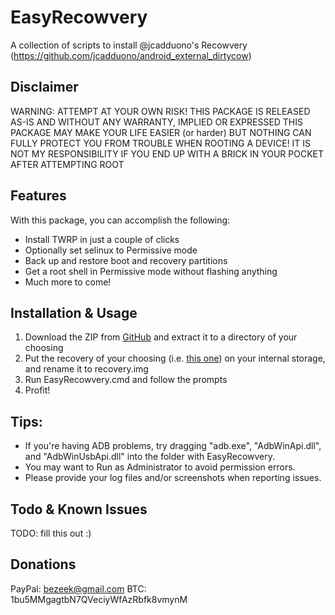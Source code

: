 # EasyRecowvery
A collection of scripts to install @jcadduono's Recowvery (https://github.com/jcadduono/android_external_dirtycow)

## Disclaimer

WARNING: ATTEMPT AT YOUR OWN RISK! THIS PACKAGE IS RELEASED AS-IS AND WITHOUT ANY WARRANTY, IMPLIED OR EXPRESSED
THIS PACKAGE MAY MAKE YOUR LIFE EASIER (or harder) BUT NOTHING CAN FULLY PROTECT YOU FROM TROUBLE WHEN ROOTING A DEVICE!
IT IS NOT MY RESPONSIBILITY IF YOU END UP WITH A BRICK IN YOUR POCKET AFTER ATTEMPTING ROOT


## Features
With this package, you can accomplish the following:
- Install TWRP in just a couple of clicks
- Optionally set selinux to Permissive mode
- Back up and restore boot and recovery partitions
- Get a root shell in Permissive mode without flashing anything
- Much more to come!

## Installation & Usage
1. Download the ZIP from [GitHub](https://github.com/bziemek/EasyRecowvery/archive/master.zip) and extract it to a directory of your choosing
2. Put the recovery of your choosing (i.e. [this one](https://build.nethunter.com/test-builds/twrp/lge/twrp-3.0.2-0-beta4-h918.img)) on your internal storage, and rename it to recovery.img
3. Run EasyRecowvery.cmd and follow the prompts
4. Profit!

## Tips:
- If you're having ADB problems, try dragging "adb.exe", "AdbWinApi.dll", and "AdbWinUsbApi.dll" into the folder with EasyRecowvery.
- You may want to Run as Administrator to avoid permission errors.
- Please provide your log files and/or screenshots when reporting issues.

## Todo & Known Issues
TODO: fill this out :)

## Donations
PayPal: bezeek@gmail.com
BTC: 1bu5MMgagtbN7QVeciyWfAzRbfk8vmynM

